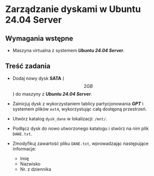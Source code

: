 # Zarządzanie dyskami w Ubuntu 24.04 Server

## Wymagania wstępne

- Maszyna virtualna z systemem _**Ubuntu 24.04 Server**_.

## Treść zadania

- Dodaj nowy dysk **SATA** ($$2GB$$) do maszyny z _**Ubuntu 24.04 Server**_.

- Zainicjuj dysk z wykorzystaniem tablicy partycjonowania **_GPT_** i systemem plików `ext4`, wykorzystując całą dostępną przestrzeń.

- Utwórz katalog `dysk_dane` w lokalizacji: `/mnt/`.

- Podłącz dysk do nowo utworzonego katalogu i stwórz na nim plik `DANE.txt`.

- Zmodyfikuj zawartość pliku `DANE.txt`, wprowadzając następujące informacje:
  - Imię
  - Nazwisko
  - Nr. z dziennika
